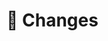 # :gem: Changes

<!-- Explain what you are changing and WHY you are changing it.
Use a list to express the changes if there are multiple:
- A change
  -  A subchange
- Another change

You should upload a picture of your changes if applicable. Drag & drop or paste from clipboard.
-->
